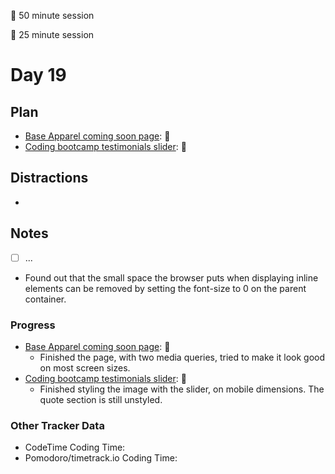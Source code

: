 🍒 50 minute session

🍅 25 minute session

# Day 19

## Plan
- [Base Apparel coming soon page](https://www.frontendmentor.io/challenges/base-apparel-coming-soon-page-5d46b47f8db8a7063f9331a0): 🍒
- [Coding bootcamp testimonials slider](https://www.frontendmentor.io/challenges/coding-bootcamp-testimonials-slider-4FNyLA8JL): 🍒

## Distractions
- 


## Notes
- [ ] ...
- Found out that the small space the browser puts when displaying inline elements can be removed by setting the font-size to 0 on the parent container. 

### Progress
- [Base Apparel coming soon page](https://www.frontendmentor.io/challenges/base-apparel-coming-soon-page-5d46b47f8db8a7063f9331a0): 🍒
    - Finished the page, with two media queries, tried to make it look good on most screen sizes.
- [Coding bootcamp testimonials slider](https://www.frontendmentor.io/challenges/coding-bootcamp-testimonials-slider-4FNyLA8JL): 🍒
    - Finished styling the image with the slider, on mobile dimensions. The quote section is still unstyled.

### Other Tracker Data
- CodeTime Coding Time: 
- Pomodoro/timetrack.io Coding Time: 